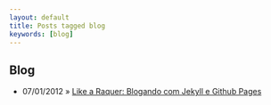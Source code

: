 ```yaml
---
layout: default
title: Posts tagged blog
keywords: [blog]
---
```

<h2 class="category">Blog</h2>
<ul class="posts">
<li>
<p>
<span class="date">07/01/2012</span> &raquo; 
<a href="/blog/like-a-raquer-blogando-com-jekyll-e-github-pages">Like a Raquer: Blogando com Jekyll e Github Pages</a>
</p>
</li> 
</ul>
